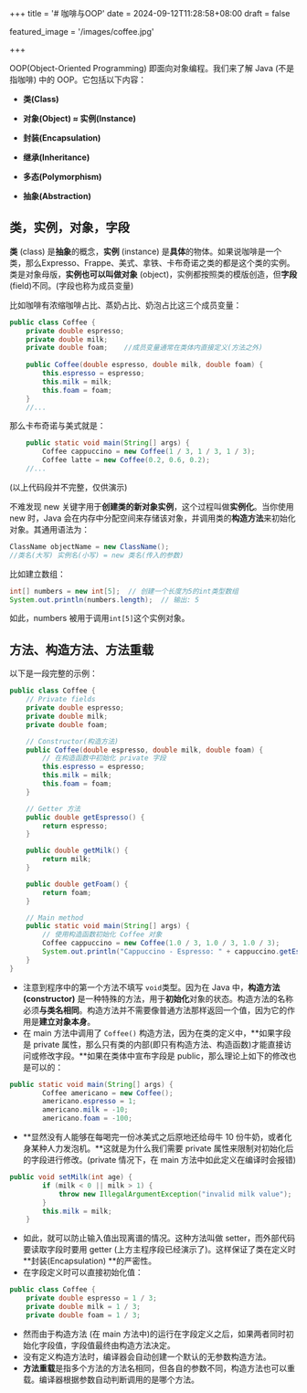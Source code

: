 +++
title = '# 咖啡与OOP'
date = 2024-09-12T11:28:58+08:00
draft = false

featured_image = '/images/coffee.jpg'

+++



OOP(Object-Oriented Programming) 即面向对象编程。我们来了解 Java (不是指咖啡) 中的 OOP。它包括以下内容：

- **类(Class)**

- **对象(Object) ≈ 实例(Instance)**

- **封装(Encapsulation)**

- **继承(Inheritance)**

- **多态(Polymorphism)**

- **抽象(Abstraction)**



## 类，实例，对象，字段

**类** (class) 是**抽象**的概念，**实例** (instance) 是**具体**的物体。如果说咖啡是一个类，那么Expresso、Frappe、美式、拿铁、卡布奇诺之类的都是这个类的实例。类是对象母版，**实例也可以叫做对象** (object)，实例都按照类的模版创造，但**字段**(field)不同。(字段也称为成员变量)

比如咖啡有浓缩咖啡占比、蒸奶占比、奶泡占比这三个成员变量：
```java
public class Coffee {
    private double espresso;
    private double milk;
    private double foam;    //成员变量通常在类体内直接定义(方法之外)
  
    public Coffee(double espresso, double milk, double foam) {
        this.espresso = espresso;
        this.milk = milk;
        this.foam = foam;
    }
    //...
```

那么卡布奇诺与美式就是：
```java
    public static void main(String[] args) {
        Coffee cappuccino = new Coffee(1 / 3, 1 / 3, 1 / 3);
        Coffee latte = new Coffee(0.2, 0.6, 0.2);
    //...
```
(以上代码段并不完整，仅供演示)



不难发现 new 关键字用于**创建类的新对象实例**，这个过程叫做**实例化**。当你使用 new 时，Java 会在内存中分配空间来存储该对象，并调用类的**构造方法**来初始化对象。其通用语法为：
```java
ClassName objectName = new ClassName();
//类名(大写) 实例名(小写) = new 类名(传入的参数)
```

比如建立数组：
```java
int[] numbers = new int[5];  // 创建一个长度为5的int类型数组
System.out.println(numbers.length);  // 输出: 5
```
如此，numbers 被用于调用`int[5]`这个实例对象。



## 方法、构造方法、方法重载

以下是一段完整的示例：
```java
public class Coffee {
    // Private fields
    private double espresso;
    private double milk;
    private double foam; 

    // Constructor(构造方法)
    public Coffee(double espresso, double milk, double foam) {
        // 在构造函数中初始化 private 字段
        this.espresso = espresso;
        this.milk = milk;
        this.foam = foam;
    }

    // Getter 方法
    public double getEspresso() {
        return espresso;
    }

    public double getMilk() {
        return milk;
    }

    public double getFoam() {
        return foam;
    }

    // Main method
    public static void main(String[] args) {
        // 使用构造函数初始化 Coffee 对象
        Coffee cappuccino = new Coffee(1.0 / 3, 1.0 / 3, 1.0 / 3);
        System.out.println("Cappuccino - Espresso: " + cappuccino.getEspresso() + ", Milk: " + cappuccino.getMilk() + ", Foam: " + cappuccino.getFoam());
    }
}
```

- 注意到程序中的第一个方法不填写 `void`类型。因为在 Java 中，**构造方法(constructor)** 是一种特殊的方法，用于**初始化**对象的状态。构造方法的名称必须**与类名相同**。构造方法并不需要像普通方法那样返回一个值，因为它的作用是**建立对象本身**。
- 在 main 方法中调用了 `Coffee()` 构造方法，因为在类的定义中，**如果字段是 private 属性，那么只有类的内部(即只有构造方法、构造函数)才能直接访问或修改字段。**如果在类体中宣布字段是 public，那么理论上如下的修改也是可以的：

```java
public static void main(String[] args) {
        Coffee americano = new Coffee();
        americano.espresso = 1;
        americano.milk = -10;
        americano.foam = -100;
```

- **显然没有人能够在每喝完一份冰美式之后原地还给母牛 10 份牛奶，或者化身某种人力发泡机。**这就是为什么我们需要 private 属性来限制对初始化后的字段进行修改。(private 情况下，在 main 方法中如此定义在编译时会报错)

```java
public void setMilk(int age) {
        if (milk < 0 || milk > 1) {
            throw new IllegalArgumentException("invalid milk value");
        }
        this.milk = milk;
    }
```

- 如此，就可以防止输入值出现离谱的情况。这种方法叫做 setter，而外部代码要读取字段时要用 getter (上方主程序段已经演示了)。这样保证了类在定义时**封装(Encapsulation) **的严密性。
- 在字段定义时可以直接初始化值：

```java
public class Coffee {
    private double espresso = 1 / 3;
    private double milk = 1 / 3;
    private double foam = 1 / 3; 
```

- 然而由于构造方法 (在 main 方法中)的运行在字段定义之后，如果两者同时初始化字段值，字段值最终由构造方法决定。
- 没有定义构造方法时，编译器会自动创建一个默认的无参数构造方法。
- **方法重载**是指多个方法的方法名相同，但各自的参数不同，构造方法也可以重载。编译器根据参数自动判断调用的是哪个方法。
